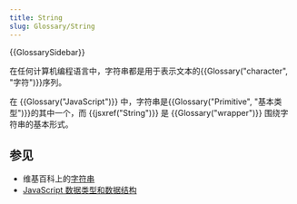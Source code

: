 ```yaml
---
title: String
slug: Glossary/String
---
```


{{GlossarySidebar}}

在任何计算机编程语言中，字符串都是用于表示文本的{{Glossary("character", "字符")}}序列。

在 {{Glossary("JavaScript")}} 中，字符串是{{Glossary("Primitive", "基本类型")}}的其中一个，而 {{jsxref("String")}} 是 {{Glossary("wrapper")}} 围绕字符串的基本形式。

## 参见

- 维基百科上的[字符串](https://zh.wikipedia.org/wiki/字符串)
- [JavaScript 数据类型和数据结构](/zh-CN/docs/Web/JavaScript/Data_structures#string_类型)

